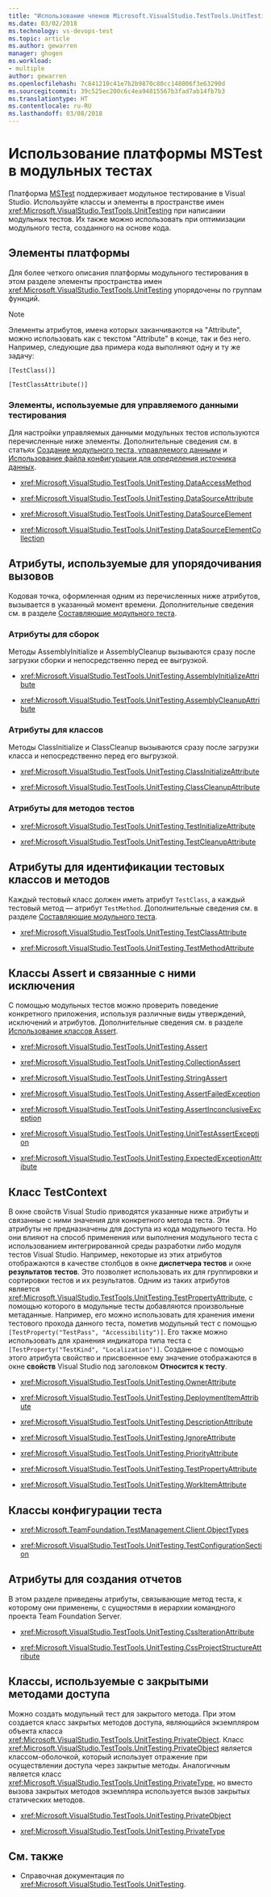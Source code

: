 ```yaml
---
title: "Использование членов Microsoft.VisualStudio.TestTools.UnitTesting в модульных тестах | Документы Майкрософт"
ms.date: 03/02/2018
ms.technology: vs-devops-test
ms.topic: article
ms.author: gewarren
manager: ghogen
ms.workload:
- multiple
author: gewarren
ms.openlocfilehash: 7c841210c41e7b2b9870c80cc148006f3e63290d
ms.sourcegitcommit: 39c525ec200c6c4ea94815567b3fad7ab14fb7b3
ms.translationtype: HT
ms.contentlocale: ru-RU
ms.lasthandoff: 03/08/2018
---
```

# <a name="using-the-mstest-framework-in-unit-tests"></a>Использование платформы MSTest в модульных тестах

Платформа [MSTest](<xref:Microsoft.VisualStudio.TestTools.UnitTesting>) поддерживает модульное тестирование в Visual Studio. Используйте классы и элементы в пространстве имен <xref:Microsoft.VisualStudio.TestTools.UnitTesting> при написании модульных тестов. Их также можно использовать при оптимизации модульного теста, созданного на основе кода.

## <a name="framework-members"></a>Элементы платформы

Для более четкого описания платформы модульного тестирования в этом разделе элементы пространства имен <xref:Microsoft.VisualStudio.TestTools.UnitTesting> упорядочены по группам функций.

> [!NOTE]
> Элементы атрибутов, имена которых заканчиваются на "Attribute", можно использовать как с текстом "Attribute" в конце, так и без него. Например, следующие два примера кода выполняют одну и ту же задачу:
>
> `[TestClass()]`
>
> `[TestClassAttribute()]`

### <a name="members-used-for-data-driven-testing"></a>Элементы, используемые для управляемого данными тестирования

Для настройки управляемых данными модульных тестов используются перечисленные ниже элементы. Дополнительные сведения см. в статьях [Создание модульного теста, управляемого данными](../test/how-to-create-a-data-driven-unit-test.md) и [Использование файла конфигурации для определения источника данных](../test/walkthrough-using-a-configuration-file-to-define-a-data-source.md).

- <xref:Microsoft.VisualStudio.TestTools.UnitTesting.DataAccessMethod>

- <xref:Microsoft.VisualStudio.TestTools.UnitTesting.DataSourceAttribute>

- <xref:Microsoft.VisualStudio.TestTools.UnitTesting.DataSourceElement>

- <xref:Microsoft.VisualStudio.TestTools.UnitTesting.DataSourceElementCollection>

## <a name="attributes-used-to-establish-a-calling-order"></a>Атрибуты, используемые для упорядочивания вызовов

Кодовая точка, оформленная одним из перечисленных ниже атрибутов, вызывается в указанный момент времени. Дополнительные сведения см. в разделе [Составляющие модульного теста](http://msdn.microsoft.com/a03d1ee7-9999-4e7c-85df-7d9073976144).

### <a name="attributes-for-assemblies"></a>Атрибуты для сборок

Методы AssemblyInitialize и AssemblyCleanup вызываются сразу после загрузки сборки и непосредственно перед ее выгрузкой.

- <xref:Microsoft.VisualStudio.TestTools.UnitTesting.AssemblyInitializeAttribute>

- <xref:Microsoft.VisualStudio.TestTools.UnitTesting.AssemblyCleanupAttribute>

### <a name="attributes-for-classes"></a>Атрибуты для классов

Методы ClassInitialize и ClassCleanup вызываются сразу после загрузки класса и непосредственно перед его выгрузкой.

- <xref:Microsoft.VisualStudio.TestTools.UnitTesting.ClassInitializeAttribute>

- <xref:Microsoft.VisualStudio.TestTools.UnitTesting.ClassCleanupAttribute>

### <a name="attributes-for-test-methods"></a>Атрибуты для методов тестов

- <xref:Microsoft.VisualStudio.TestTools.UnitTesting.TestInitializeAttribute>

- <xref:Microsoft.VisualStudio.TestTools.UnitTesting.TestCleanupAttribute>

## <a name="attributes-used-to-identify-test-classes-and-methods"></a>Атрибуты для идентификации тестовых классов и методов

Каждый тестовый класс должен иметь атрибут `TestClass`, а каждый тестовый метод — атрибут `TestMethod`. Дополнительные сведения см. в разделе [Составляющие модульного теста](http://msdn.microsoft.com/a03d1ee7-9999-4e7c-85df-7d9073976144).

- <xref:Microsoft.VisualStudio.TestTools.UnitTesting.TestClassAttribute>

- <xref:Microsoft.VisualStudio.TestTools.UnitTesting.TestMethodAttribute>

## <a name="assert-classes-and-related-exceptions"></a>Классы Assert и связанные с ними исключения

С помощью модульных тестов можно проверить поведение конкретного приложения, используя различные виды утверждений, исключений и атрибутов. Дополнительные сведения см. в разделе [Использование классов Assert](../test/using-the-assert-classes.md).

- <xref:Microsoft.VisualStudio.TestTools.UnitTesting.Assert>

- <xref:Microsoft.VisualStudio.TestTools.UnitTesting.CollectionAssert>

- <xref:Microsoft.VisualStudio.TestTools.UnitTesting.StringAssert>

- <xref:Microsoft.VisualStudio.TestTools.UnitTesting.AssertFailedException>

- <xref:Microsoft.VisualStudio.TestTools.UnitTesting.AssertInconclusiveException>

- <xref:Microsoft.VisualStudio.TestTools.UnitTesting.UnitTestAssertException>

- <xref:Microsoft.VisualStudio.TestTools.UnitTesting.ExpectedExceptionAttribute>

## <a name="the-testcontext-class"></a>Класс TestContext

В окне свойств Visual Studio приводятся указанные ниже атрибуты и связанные с ними значения для конкретного метода теста. Эти атрибуты не предназначены для доступа из кода модульного теста. Но они влияют на способ применения или выполнения модульного теста с использованием интегрированной среды разработки либо модуля тестов Visual Studio. Например, некоторые из этих атрибутов отображаются в качестве столбцов в окне **диспетчера тестов** и окне **результатов тестов**. Это позволяет использовать их для группировки и сортировки тестов и их результатов. Одним из таких атрибутов является <xref:Microsoft.VisualStudio.TestTools.UnitTesting.TestPropertyAttribute>, с помощью которого в модульные тесты добавляются произвольные метаданные. Например, его можно использовать для хранения имени тестового прохода данного теста, пометив модульный тест с помощью `[TestProperty("TestPass", "Accessibility")]`. Его также можно использовать для хранения индикатора типа теста с `[TestProperty("TestKind", "Localization")]`. Созданное с помощью этого атрибута свойство и присвоенное ему значение отображаются в окне **свойств** Visual Studio под заголовком **Относится к тесту**.

- <xref:Microsoft.VisualStudio.TestTools.UnitTesting.OwnerAttribute>

- <xref:Microsoft.VisualStudio.TestTools.UnitTesting.DeploymentItemAttribute>

- <xref:Microsoft.VisualStudio.TestTools.UnitTesting.DescriptionAttribute>

- <xref:Microsoft.VisualStudio.TestTools.UnitTesting.IgnoreAttribute>

- <xref:Microsoft.VisualStudio.TestTools.UnitTesting.PriorityAttribute>

- <xref:Microsoft.VisualStudio.TestTools.UnitTesting.TestPropertyAttribute>

- <xref:Microsoft.VisualStudio.TestTools.UnitTesting.WorkItemAttribute>

## <a name="test-configuration-classes"></a>Классы конфигурации теста

- <xref:Microsoft.TeamFoundation.TestManagement.Client.ObjectTypes>

- <xref:Microsoft.VisualStudio.TestTools.UnitTesting.TestConfigurationSection>

## <a name="attributes-used-to-generate-reports"></a>Атрибуты для создания отчетов

В этом разделе приведены атрибуты, связывающие метод теста, к которому они применены, с сущностями в иерархии командного проекта Team Foundation Server.

- <xref:Microsoft.VisualStudio.TestTools.UnitTesting.CssIterationAttribute>

- <xref:Microsoft.VisualStudio.TestTools.UnitTesting.CssProjectStructureAttribute>

## <a name="classes-used-with-private-accessors"></a>Классы, используемые с закрытыми методами доступа

Можно создать модульный тест для закрытого метода. При этом создается класс закрытых методов доступа, являющийся экземпляром объекта класса <xref:Microsoft.VisualStudio.TestTools.UnitTesting.PrivateObject>. Класс <xref:Microsoft.VisualStudio.TestTools.UnitTesting.PrivateObject> является классом-оболочкой, который использует отражение при осуществлении доступа через закрытые методы. Аналогичным является класс <xref:Microsoft.VisualStudio.TestTools.UnitTesting.PrivateType>, но вместо вызова закрытых методов экземпляра используется вызов закрытых статических методов.

- <xref:Microsoft.VisualStudio.TestTools.UnitTesting.PrivateObject>

- <xref:Microsoft.VisualStudio.TestTools.UnitTesting.PrivateType>

## <a name="see-also"></a>См. также

- Справочная документация по <xref:Microsoft.VisualStudio.TestTools.UnitTesting>.
